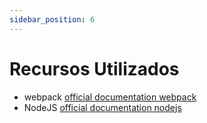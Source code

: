 ```yaml
---
sidebar_position: 6
---
```


# Recursos Utilizados
- webpack [official documentation webpack](https://webpack.js.org/)
- NodeJS [official documentation nodejs](https://nodejs.org/en/download/package-manager)
